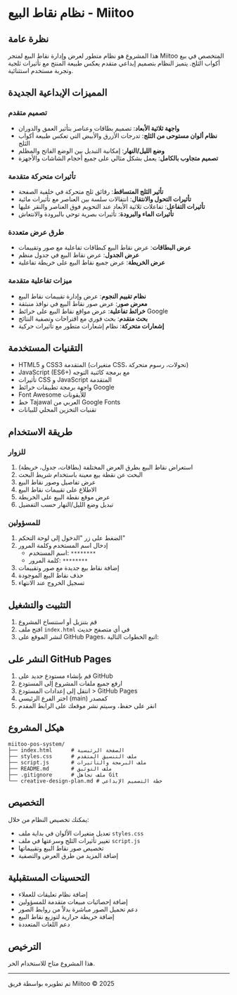 # نظام نقاط البيع - Miitoo

## نظرة عامة
هذا المشروع هو نظام متطور لعرض وإدارة نقاط البيع لمتجر Miitoo المتخصص في بيع أكواب الثلج. يتميز النظام بتصميم إبداعي متقدم يعكس طبيعة المنتج مع تأثيرات ثلجية وتجربة مستخدم استثنائية.

## المميزات الإبداعية الجديدة

### تصميم متقدم
- **واجهة ثلاثية الأبعاد**: تصميم بطاقات وعناصر بتأثير العمق والدوران
- **نظام ألوان مستوحى من الثلج**: تدرجات الأزرق والأبيض التي تعكس طبيعة أكواب الثلج
- **وضع الليل/النهار**: إمكانية التبديل بين الوضع الفاتح والمظلم
- **تصميم متجاوب بالكامل**: يعمل بشكل مثالي على جميع أحجام الشاشات والأجهزة

### تأثيرات متحركة متقدمة
- **تأثير الثلج المتساقط**: رقائق ثلج متحركة في خلفية الصفحة
- **تأثيرات التحول والانتقال**: انتقالات سلسة بين العناصر مع تأثيرات مائية
- **تأثيرات التفاعل**: تفاعلات ثلاثية الأبعاد عند التحويم فوق العناصر والنقر عليها
- **تأثيرات الماء والبرودة**: تأثيرات بصرية توحي بالبرودة والانتعاش

### طرق عرض متعددة
- **عرض البطاقات**: عرض نقاط البيع كبطاقات تفاعلية مع صور وتقييمات
- **عرض الجدول**: عرض نقاط البيع في جدول منظم
- **عرض الخريطة**: عرض جميع نقاط البيع على خريطة تفاعلية

### ميزات تفاعلية متقدمة
- **نظام تقييم النجوم**: عرض وإدارة تقييمات نقاط البيع
- **معرض صور**: عرض صور نقاط البيع في نوافذ منبثقة
- **خرائط تفاعلية**: عرض مواقع نقاط البيع على خرائط Google
- **بحث متقدم**: بحث فوري مع اقتراحات وتصفية النتائج
- **إشعارات متحركة**: نظام إشعارات متطور مع تأثيرات حركية

## التقنيات المستخدمة
- HTML5 و CSS3 المتقدمة (متغيرات CSS، تحولات، رسوم متحركة)
- JavaScript (ES6+) مع برمجة كائنية التوجه
- تأثيرات CSS و JavaScript المتقدمة
- واجهة برمجة تطبيقات خرائط Google
- Font Awesome للأيقونات
- خط Tajawal العربي من Google Fonts
- تقنيات التخزين المحلي للبيانات

## طريقة الاستخدام

### للزوار
1. استعراض نقاط البيع بطرق العرض المختلفة (بطاقات، جدول، خريطة)
2. البحث عن نقطة بيع معينة باستخدام شريط البحث
3. عرض تفاصيل وصور نقاط البيع
4. الاطلاع على تقييمات نقاط البيع
5. عرض موقع نقطة البيع على الخريطة
6. تبديل وضع الليل/النهار حسب التفضيل

### للمسؤولين
1. الضغط على زر "الدخول إلى لوحة التحكم"
2. إدخال اسم المستخدم وكلمة المرور
   - اسم المستخدم: `********`
   - كلمة المرور: `********`
3. إضافة نقاط بيع جديدة مع صور وتقييمات
4. حذف نقاط البيع الموجودة
5. تسجيل الخروج عند الانتهاء

## التثبيت والتشغيل
1. قم بتنزيل أو استنساخ المشروع
2. افتح ملف `index.html` في أي متصفح حديث
3. لنشر الموقع على GitHub Pages، اتبع الخطوات التالية:

## النشر على GitHub Pages
1. قم بإنشاء مستودع جديد على GitHub
2. ارفع جميع ملفات المشروع إلى المستودع
3. انتقل إلى إعدادات المستودع > GitHub Pages
4. اختر الفرع الرئيسي (main) كمصدر
5. انقر على حفظ، وسيتم نشر موقعك على الرابط المقدم

## هيكل المشروع
```
miitoo-pos-system/
├── index.html      # الصفحة الرئيسية
├── styles.css      # ملف التنسيق المتقدم
├── script.js       # ملف البرمجة والتأثيرات
├── README.md       # ملف التوثيق
├── .gitignore      # ملف تجاهل Git
└── creative-design-plan.md # خطة التصميم الإبداعي
```

## التخصيص
يمكنك تخصيص النظام من خلال:
- تعديل متغيرات الألوان في بداية ملف `styles.css`
- تغيير تأثيرات الثلج وسرعتها في ملف `script.js`
- تخصيص صور نقاط البيع وتقييماتها
- إضافة المزيد من طرق العرض والتصفية

## التحسينات المستقبلية
- إضافة نظام تعليقات للعملاء
- إضافة إحصائيات مبيعات متقدمة للمسؤولين
- دعم تحميل الصور مباشرة بدلاً من روابط الصور
- إضافة خريطة حرارية لتوزيع نقاط البيع
- دعم اللغات المتعددة

## الترخيص
هذا المشروع متاح للاستخدام الحر.

---

تم تطويره بواسطة فريق Miitoo &copy; 2025
